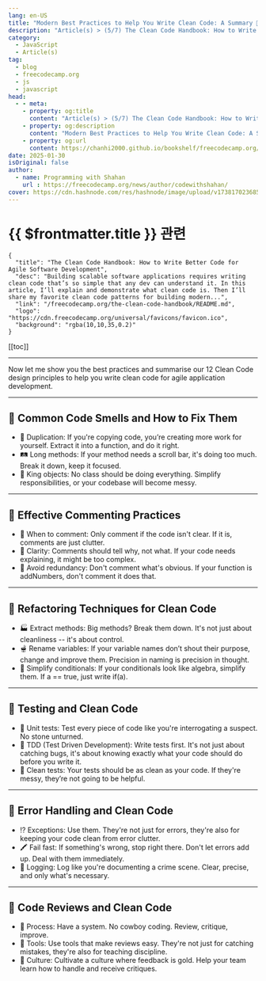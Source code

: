 ```yaml
---
lang: en-US
title: "Modern Best Practices to Help You Write Clean Code: A Summary 🥷"
description: "Article(s) > (5/7) The Clean Code Handbook: How to Write Better Code for Agile Software Development" 
category:
  - JavaScript
  - Article(s)
tag:
  - blog
  - freecodecamp.org
  - js
  - javascript
head:
  - - meta:
    - property: og:title
      content: "Article(s) > (5/7) The Clean Code Handbook: How to Write Better Code for Agile Software Development"
    - property: og:description
      content: "Modern Best Practices to Help You Write Clean Code: A Summary 🥷"
    - property: og:url
      content: https://chanhi2000.github.io/bookshelf/freecodecamp.org/the-clean-code-handbook/modern-best-practices-to-help-you-write-clean-code-a-summary.html
date: 2025-01-30
isOriginal: false
author:
  - name: Programming with Shahan
    url : https://freecodecamp.org/news/author/codewithshahan/
cover: https://cdn.hashnode.com/res/hashnode/image/upload/v1738170236859/edacf21e-7180-4f65-9e7e-f7cf95b4f9d8.png
---
```


# {{ $frontmatter.title }} 관련

```component VPCard
{
  "title": "The Clean Code Handbook: How to Write Better Code for Agile Software Development",
  "desc": "Building scalable software applications requires writing clean code that’s so simple that any dev can understand it. In this article, I’ll explain and demonstrate what clean code is. Then I’ll share my favorite clean code patterns for building modern...",
  "link": "/freecodecamp.org/the-clean-code-handbook/README.md",
  "logo": "https://cdn.freecodecamp.org/universal/favicons/favicon.ico",
  "background": "rgba(10,10,35,0.2)"
}
```

[[toc]]

---

<SiteInfo
  name="The Clean Code Handbook: How to Write Better Code for Agile Software Development"
  desc="Building scalable software applications requires writing clean code that’s so simple that any dev can understand it. In this article, I’ll explain and demonstrate what clean code is. Then I’ll share my favorite clean code patterns for building modern..."
  url="https://freecodecamp.org/news/the-clean-code-handbook#heading-modern-best-practices-to-help-you-write-clean-code-a-summary"
  logo="https://cdn.freecodecamp.org/universal/favicons/favicon.ico"
  preview="https://cdn.hashnode.com/res/hashnode/image/upload/v1738170236859/edacf21e-7180-4f65-9e7e-f7cf95b4f9d8.png"/>

Now let me show you the best practices and summarise our 12 Clean Code design principles to help you write clean code for agile application development.

---

## 🔎 Common Code Smells and How to Fix Them

- 💊 Duplication: If you're copying code, you’re creating more work for yourself. Extract it into a function, and do it right.
- 🛤️ Long methods: If your method needs a scroll bar, it's doing too much. Break it down, keep it focused.
- 👑 King objects: No class should be doing everything. Simplify responsibilities, or your codebase will become messy.

---

## 💬 Effective Commenting Practices

- 💭 When to comment: Only comment if the code isn't clear. If it is, comments are just clutter.
- 🫗 Clarity: Comments should tell why, not what. If your code needs explaining, it might be too complex.
- 🌴 Avoid redundancy: Don't comment what's obvious. If your function is addNumbers, don't comment it does that.

---

## 🧼 Refactoring Techniques for Clean Code

- 🏭 Extract methods: Big methods? Break them down. It's not just about cleanliness -- it's about control.
- 🫕 Rename variables: If your variable names don’t shout their purpose, change and improve them. Precision in naming is precision in thought.
- 🍃 Simplify conditionals: If your conditionals look like algebra, simplify them. If a == true, just write if(a).

---

## 🧪 Testing and Clean Code

- 🧙 Unit tests: Test every piece of code like you're interrogating a suspect. No stone unturned.
- 🏇 TDD (Test Driven Development): Write tests first. It's not just about catching bugs, it's about knowing exactly what your code should do before you write it.
- 🧽 Clean tests: Your tests should be as clean as your code. If they're messy, they’re not going to be helpful.

---

## 🐛 Error Handling and Clean Code

- ⁉️ Exceptions: Use them. They're not just for errors, they're also for keeping your code clean from error clutter.
- 🖍️ Fail fast: If something's wrong, stop right there. Don't let errors add up. Deal with them immediately.
- 🚨 Logging: Log like you're documenting a crime scene. Clear, precise, and only what's necessary.

---

## 🌱 Code Reviews and Clean Code

- 🚢 Process: Have a system. No cowboy coding. Review, critique, improve.
- 🔪 Tools: Use tools that make reviews easy. They're not just for catching mistakes, they're also for teaching discipline.
- 🧦 Culture: Cultivate a culture where feedback is gold. Help your team learn how to handle and receive critiques.
